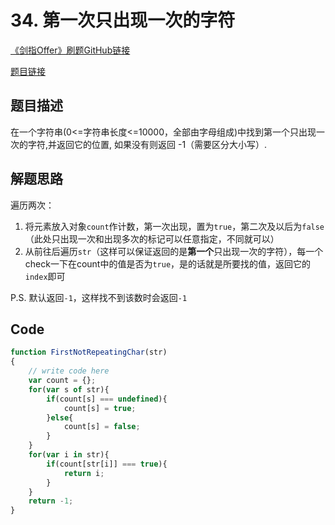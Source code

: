 # 34. 第一次只出现一次的字符
[《剑指Offer》刷题GitHub链接](https://github.com/zhning12/Coding-Interviews)

[题目链接](https://www.nowcoder.com/practice/1c82e8cf713b4bbeb2a5b31cf5b0417c?tpId=13&tqId=11187&rp=2&ru=/ta/coding-interviews&qru=/ta/coding-interviews/question-ranking)

## 题目描述

在一个字符串(0<=字符串长度<=10000，全部由字母组成)中找到第一个只出现一次的字符,并返回它的位置, 如果没有则返回 -1（需要区分大小写）.

## 解题思路

遍历两次：

1. 将元素放入对象`count`作计数，第一次出现，置为`true`，第二次及以后为`false`（此处只出现一次和出现多次的标记可以任意指定，不同就可以）
2. 从前往后遍历`str`（这样可以保证返回的是**第一个**只出现一次的字符），每一个check一下在count中的值是否为`true`，是的话就是所要找的值，返回它的`index`即可

P.S.  默认返回`-1`，这样找不到该数时会返回`-1`

## Code


```javascript
function FirstNotRepeatingChar(str)
{
    // write code here
    var count = {};
    for(var s of str){
        if(count[s] === undefined){
            count[s] = true;
        }else{
            count[s] = false;
        }
    }
    for(var i in str){
        if(count[str[i]] === true){
            return i;
        }
    }
    return -1;
}
```
